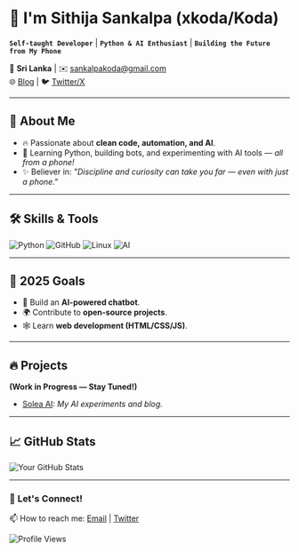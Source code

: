 # 👋  I'm Sithija Sankalpa (xkoda/Koda)  

**`Self-taught Developer`** | **`Python & AI Enthusiast`** | **`Building the Future from My Phone`**  

📍 **Sri Lanka** | ✉️ [sankalpakoda@gmail.com](mailto:sankalpakoda@gmail.com)  
🌐 [Blog](https://soleaai.blogspot.com) | 🐦 [Twitter/X](https://x.com/xsithij)  

---

## 🚀 **About Me**  
- 🔥 Passionate about **clean code, automation, and AI**.  
- 📱 Learning Python, building bots, and experimenting with AI tools — *all from a phone!*  
- ✨ Believer in: *"Discipline and curiosity can take you far — even with just a phone."*  

---

## 🛠️ **Skills & Tools**  
![Python](https://img.shields.io/badge/Python-3776AB?style=flat&logo=python&logoColor=white) 
![GitHub](https://img.shields.io/badge/GitHub-181717?logo=github&logoColor=white) 
![Linux](https://img.shields.io/badge/Linux-FCC624?logo=linux&logoColor=black) 
![AI](https://img.shields.io/badge/AI-FF6F00?logo=openai&logoColor=white)  

---

## 🎯 **2025 Goals**  
- 🤖 Build an **AI-powered chatbot**.  
- 🌍 Contribute to **open-source projects**.  
- 🕸️ Learn **web development (HTML/CSS/JS)**.  

---

## 🔥 **Projects**  
**(Work in Progress — Stay Tuned!)**  
- [Solea AI](https://soleaai.blogspot.com): *My AI experiments and blog.*  

---

## 📈 **GitHub Stats**  
![Your GitHub Stats](https://github-readme-stats.vercel.app/api?username=xkoda&show_icons=true&theme=radical)  

---

### 🤝 **Let's Connect!**  
📫 How to reach me: [Email](mailto:sankalpakoda@gmail.com) | [Twitter](https://x.com/xsithij)  

![Profile Views](https://komarev.com/ghpvc/?username=xkoda&color=blue&label=Profile+Views)  